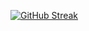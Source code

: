 [![GitHub Streak](https://streak-stats.demolab.com?user=edayildizz&theme=tokyonight&hide_border=do%C4%9Fru&border_radius=3&short_numbers=YANLI%C5%9E&mode=weekly)](https://git.io/streak-stats)
